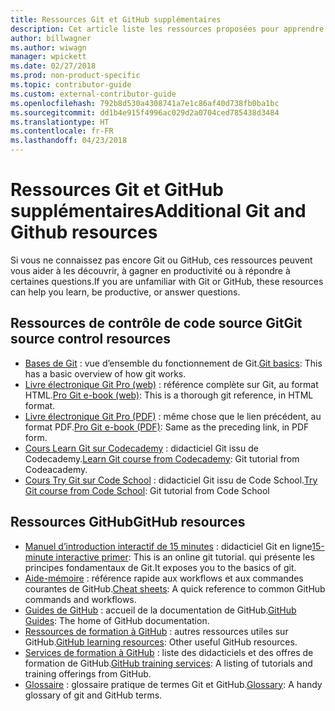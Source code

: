 ```yaml
---
title: Ressources Git et GitHub supplémentaires
description: Cet article liste les ressources proposées pour apprendre à utiliser Git et GitHub en vue de contribuer au contenu docs.microsoft.com.
author: billwagner
ms.author: wiwagn
manager: wpickett
ms.date: 02/27/2018
ms.prod: non-product-specific
ms.topic: contributor-guide
ms.custom: external-contributor-guide
ms.openlocfilehash: 792b8d530a4308741a7e1c86af40d738fb0ba1bc
ms.sourcegitcommit: dd1b4e915f4996ac029d2a0704ced785438d3484
ms.translationtype: HT
ms.contentlocale: fr-FR
ms.lasthandoff: 04/23/2018
---
```

# <a name="additional-git-and-github-resources"></a><span data-ttu-id="1b848-103">Ressources Git et GitHub supplémentaires</span><span class="sxs-lookup"><span data-stu-id="1b848-103">Additional Git and Github resources</span></span>

<span data-ttu-id="1b848-104">Si vous ne connaissez pas encore Git ou GitHub, ces ressources peuvent vous aider à les découvrir, à gagner en productivité ou à répondre à certaines questions.</span><span class="sxs-lookup"><span data-stu-id="1b848-104">If you are unfamiliar with Git or GitHub, these resources can help you learn, be productive, or answer questions.</span></span>

## <a name="git-source-control-resources"></a><span data-ttu-id="1b848-105">Ressources de contrôle de code source Git</span><span class="sxs-lookup"><span data-stu-id="1b848-105">Git source control resources</span></span>

- <span data-ttu-id="1b848-106">[Bases de Git](https://go.microsoft.com/fwlink/?linkid=853939) : vue d’ensemble du fonctionnement de Git.</span><span class="sxs-lookup"><span data-stu-id="1b848-106">[Git basics](https://go.microsoft.com/fwlink/?linkid=853939): This has a basic overview of how git works.</span></span>
- <span data-ttu-id="1b848-107">[Livre électronique Git Pro (web)](https://go.microsoft.com/fwlink/?linkid=853940) : référence complète sur Git, au format HTML.</span><span class="sxs-lookup"><span data-stu-id="1b848-107">[Pro Git e-book (web)](https://go.microsoft.com/fwlink/?linkid=853940): This is a thorough git reference, in HTML format.</span></span>
- <span data-ttu-id="1b848-108">[Livre électronique Git Pro (PDF)](https://progit2.s3.amazonaws.com/en/2016-03-22-f3531/progit-en.1084.pdf) : même chose que le lien précédent, au format PDF.</span><span class="sxs-lookup"><span data-stu-id="1b848-108">[Pro Git e-book (PDF)](https://progit2.s3.amazonaws.com/en/2016-03-22-f3531/progit-en.1084.pdf): Same as the preceding link, in PDF form.</span></span>
- <span data-ttu-id="1b848-109">[Cours Learn Git sur Codecademy](https://www.codecademy.com/learn/learn-git) : didacticiel Git issu de Codecademy.</span><span class="sxs-lookup"><span data-stu-id="1b848-109">[Learn Git course from Codecademy](https://www.codecademy.com/learn/learn-git): Git tutorial from Codeacademy.</span></span>
- <span data-ttu-id="1b848-110">[Cours Try Git sur Code School](https://www.codeschool.com/courses/try-git) : didacticiel Git issu de Code School.</span><span class="sxs-lookup"><span data-stu-id="1b848-110">[Try Git course from Code School](https://www.codeschool.com/courses/try-git): Git tutorial from Code School</span></span>

## <a name="github-resources"></a><span data-ttu-id="1b848-111">Ressources GitHub</span><span class="sxs-lookup"><span data-stu-id="1b848-111">GitHub resources</span></span>

- <span data-ttu-id="1b848-112">[Manuel d’introduction interactif de 15 minutes](https://try.github.io/) : didacticiel Git en ligne</span><span class="sxs-lookup"><span data-stu-id="1b848-112">[15-minute interactive primer](https://try.github.io/): This is an online git tutorial.</span></span> <span data-ttu-id="1b848-113">qui présente les principes fondamentaux de Git.</span><span class="sxs-lookup"><span data-stu-id="1b848-113">It exposes you to the basics of git.</span></span>
- <span data-ttu-id="1b848-114">[Aide-mémoire](https://go.microsoft.com/fwlink/?linkid=853941) : référence rapide aux workflows et aux commandes courantes de GitHub.</span><span class="sxs-lookup"><span data-stu-id="1b848-114">[Cheat sheets](https://go.microsoft.com/fwlink/?linkid=853941): A quick reference to common GitHub commands and workflows.</span></span>
- <span data-ttu-id="1b848-115">[Guides de GitHub](https://guides.github.com/) : accueil de la documentation de GitHub.</span><span class="sxs-lookup"><span data-stu-id="1b848-115">[GitHub Guides](https://guides.github.com/): The home of GitHub documentation.</span></span>
- <span data-ttu-id="1b848-116">[Ressources de formation à GitHub](https://help.github.com/articles/git-and-github-learning-resources/) : autres ressources utiles sur GitHub.</span><span class="sxs-lookup"><span data-stu-id="1b848-116">[GitHub learning resources](https://help.github.com/articles/git-and-github-learning-resources/): Other useful GitHub resources.</span></span>
- <span data-ttu-id="1b848-117">[Services de formation à GitHub](https://services.github.com/training/) : liste des didacticiels et des offres de formation de GitHub.</span><span class="sxs-lookup"><span data-stu-id="1b848-117">[GitHub training services](https://services.github.com/training/): A listing of tutorials and training offerings from GitHub.</span></span>
- <span data-ttu-id="1b848-118">[Glossaire](https://help.github.com/articles/github-glossary) : glossaire pratique de termes Git et GitHub.</span><span class="sxs-lookup"><span data-stu-id="1b848-118">[Glossary](https://help.github.com/articles/github-glossary): A handy glossary of git and GitHub terms.</span></span>
